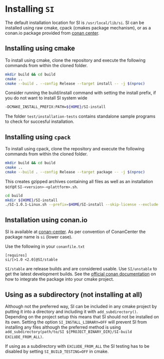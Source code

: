 # Installing `SI`

The default installation location for SI is  `/usr/local/lib/si`. SI can be installed using raw cmake, cpack (cmakes package mechanism), or as a conan.io package provided from [conan center](https://conan.io/center/si). 

## Installing using cmake

To install using cmake, clone the repository and execute the following commands from within the cloned folder. 

```bash
mkdir build && cd build
cmake ..
cmake --build . --config Release --target install -- -j $(nproc)
```

Consider running the build/install command with setting the install prefix, if you do not want to install SI system wide

```bash
-DCMAKE_INSTALL_PREFIX:PATH=${HOME}/SI-install
```

The folder `test/installation-tests` contains standalone sample programs to check for succesful installation.

## Installing using `cpack`

To install using cpack, clone the repository and execute the following commands from within the cloned folder.

```bash
mkdir build && cd build
cmake ..
cmake --build . --config Release --target package -- -j $(nproc)
```

This creates gzipped archives containing all files as well as an installation script `SI-<version>-<plattform>.sh`.

```bash
cd build
mkdir ${HOME}/SI-install
./SI-1.0.1-Linux.sh --prefix=$HOME/SI-install --skip-license --exclude-subdir
```

## Installation using conan.io

SI is available at [conan-center](https://conan.io/center/si/1.7.5/). As per convention of ConanCenter the package name is `si` (lower case).

Use the following in your `conanfile.txt`
```
[requires]
si/[>1.0 <2.0]@SI/stable
```

`SI/stable` are release builds and are considered usable. 
Use `SI/unstable` to get the latest development builds. See the [official conan documentation](https://docs.conan.io/en/latest/integrations/build_system/cmake/cmake_generator.html) on how to integrate the package into your cmake project.

## Using as a subdirectory (not installing at all)

Although not the preferred way, SI can be included in any cmake project by putting it into a directory and including it with `add_subdirectory()`. Depending on the project setup this means that SI should not be installed on its own. Setting the option `SI_INSTALL_LIBRARY=OFF` will prevent SI from installing any files although the preferred method is using `add_subdirectory(path/to/SI ${PROJECT_BINARY_DIR}/SI-build EXCLUDE_FROM_ALL)`. 

If using as a subdirectory with `EXCLUDE_FROM_ALL` the SI testing has to be disabled by setting `SI_BUILD_TESTING=OFF` in cmake. 
